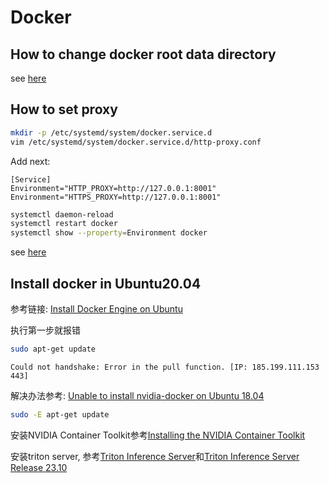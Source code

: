 # Docker

## How to change docker root data directory

see [here](https://tienbm90.medium.com/how-to-change-docker-root-data-directory-89a39be1a70b)

## How to set proxy

```bash
mkdir -p /etc/systemd/system/docker.service.d
vim /etc/systemd/system/docker.service.d/http-proxy.conf
```

Add next:

```text
[Service]
Environment="HTTP_PROXY=http://127.0.0.1:8001"
Environment="HTTPS_PROXY=http://127.0.0.1:8001"
```

```bash
systemctl daemon-reload
systemctl restart docker
systemctl show --property=Environment docker
```

see [here](https://linux.do/t/topic/111276)

## Install docker in Ubuntu20.04

参考链接: [Install Docker Engine on Ubuntu](https://docs.docker.com/engine/install/ubuntu/)

执行第一步就报错

```bash
sudo apt-get update
```

```text
Could not handshake: Error in the pull function. [IP: 185.199.111.153 443]
```

解决办法参考: [Unable to install nvidia-docker on Ubuntu 18.04](https://github.com/NVIDIA/nvidia-docker/issues/1296)

```bash
sudo -E apt-get update
```

安装NVIDIA Container Toolkit参考[Installing the NVIDIA Container Toolkit](https://docs.nvidia.com/datacenter/cloud-native/container-toolkit/latest/install-guide.html)

安装triton server, 参考[Triton Inference Server](https://catalog.ngc.nvidia.com/orgs/nvidia/containers/tritonserver)和[Triton Inference Server Release 23.10](https://docs.nvidia.com/deeplearning/triton-inference-server/release-notes/rel-23-10.html#rel-23-10)
